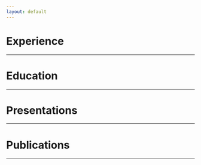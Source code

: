 ```yaml
---
layout: default
---
```


# Experience
* * *



# Education
* * *



# Presentations
* * *


# Publications
* * *


